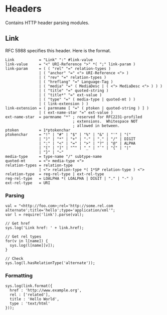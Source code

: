 
# Headers

Contains HTTP header parsing modules.

## Link

RFC 5988 specifies this header. Here is the format.

    Link           = "Link" ":" #link-value
    link-value     = "<" URI-Reference ">" *( ";" link-param )
    link-param     = ( ( "rel" "=" relation-types )
                   | ( "anchor" "=" <"> URI-Reference <"> )
                   | ( "rev" "=" relation-types )
                   | ( "hreflang" "=" Language-Tag )
                   | ( "media" "=" ( MediaDesc | ( <"> MediaDesc <"> ) ) )
                   | ( "title" "=" quoted-string )
                   | ( "title*" "=" ext-value )
                   | ( "type" "=" ( media-type | quoted-mt ) )
                   | ( link-extension ) )
    link-extension = ( parmname [ "=" ( ptoken | quoted-string ) ] )
                   | ( ext-name-star "=" ext-value )
    ext-name-star  = parmname "*" ; reserved for RFC2231-profiled
                                  ; extensions.  Whitespace NOT
                                  ; allowed in between.
    ptoken         = 1*ptokenchar
    ptokenchar     = "!" | "#" | "$" | "%" | "&" | "'" | "("
                   | ")" | "*" | "+" | "-" | "." | "/" | DIGIT
                   | ":" | "<" | "=" | ">" | "?" | "@" | ALPHA
                   | "[" | "]" | "^" | "_" | "`" | "{" | "|"
                   | "}" | "~"
    media-type     = type-name "/" subtype-name
    quoted-mt      = <"> media-type <">
    relation-types = relation-type
                   | <"> relation-type *( 1*SP relation-type ) <">
    relation-type  = reg-rel-type | ext-rel-type
    reg-rel-type   = LOALPHA *( LOALPHA | DIGIT | "." | "-" )
    ext-rel-type   = URI

### Parsing

    val = "<http://foo.com>;rel='http://some.rel.com alternate';title='hello';type='application/xml'";
    var l = require('link').parse(val);

    // Get href
    sys.log('Link href: ' + link.href);

    // Get rel types
    for(v in l[name]) {
      sys.log(l[name][v]);
    }

    // Check 
    sys.log(l.hasRelationType('alternate'));

### Formatting

    sys.log(link.format({
      href : 'http://www.example.org',
      rel : ['related'],
      title : 'Hello World',
      type : 'text/html'
    }));
    